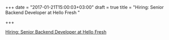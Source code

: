 +++
date = "2017-01-21T15:00:03+03:00"
draft = true
title = "Hiring: Senior Backend Developer at Hello Fresh "

+++

<p><a href="https://www.hellofresh.com/jobs/67628?gh_src=golangnews.com">Hiring: Senior Backend Developer at Hello Fresh </a></p>
